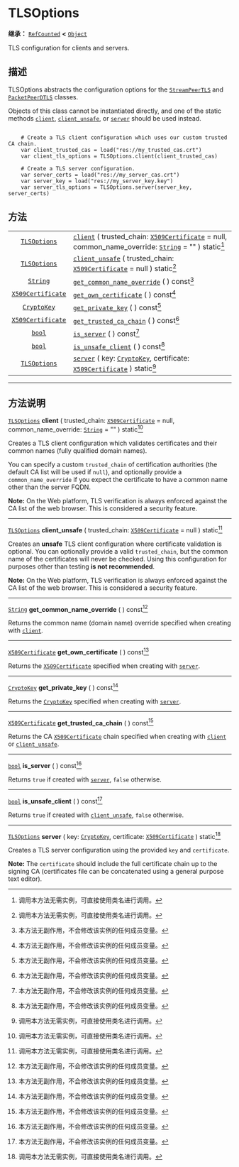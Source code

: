 <!-- ⚠ 请勿编辑本文件 ⚠ -->
<!-- 本文档使用脚本从 WeDot 引擎源码仓库生成。 -->
<!-- 生成脚本：https://github.com/WeDot-Engine/WeDot/tree/4.3/doc/tools/make_md.py； -->
<!-- 原文件：https://github.com/WeDot-Engine/WeDot/tree/4.3/doc/classes/TLSOptions.xml。 -->

<div id="_class_tlsoptions"></div>

# TLSOptions

**继承：** [`RefCounted`](class_refcounted.md) **<** [`Object`](class_object.md)

TLS configuration for clients and servers.

## 描述

TLSOptions abstracts the configuration options for the [`StreamPeerTLS`](class_streampeertls.md) and [`PacketPeerDTLS`](class_packetpeerdtls.md) classes.

Objects of this class cannot be instantiated directly, and one of the static methods [`client`](#class_tlsoptions_method_client), [`client_unsafe`](#class_tlsoptions_method_client_unsafe), or [`server`](#class_tlsoptions_method_server) should be used instead.



```gdscript

    # Create a TLS client configuration which uses our custom trusted CA chain.
    var client_trusted_cas = load("res://my_trusted_cas.crt")
    var client_tls_options = TLSOptions.client(client_trusted_cas)
    
    # Create a TLS server configuration.
    var server_certs = load("res://my_server_cas.crt")
    var server_key = load("res://my_server_key.key")
    var server_tls_options = TLSOptions.server(server_key, server_certs)
```





## 方法

|||
|:-:|:--|
| [`TLSOptions`](class_tlsoptions.md)           | [`client`](class_tlsoptionsmd#class_tlsoptions_method_client) ( trusted_chain: [`X509Certificate`](class_x509certificate.md) = null, common_name_override: [`String`](class_string.md) = "" ) static[^static] |
| [`TLSOptions`](class_tlsoptions.md)           | [`client_unsafe`](class_tlsoptionsmd#class_tlsoptions_method_client_unsafe) ( trusted_chain: [`X509Certificate`](class_x509certificate.md) = null ) static[^static]                                           |
| [`String`](class_string.md)                   | [`get_common_name_override`](class_tlsoptionsmd#class_tlsoptions_method_get_common_name_override) ( ) const[^const]                                                                                           |
| [`X509Certificate`](class_x509certificate.md) | [`get_own_certificate`](class_tlsoptionsmd#class_tlsoptions_method_get_own_certificate) ( ) const[^const]                                                                                                     |
| [`CryptoKey`](class_cryptokey.md)             | [`get_private_key`](class_tlsoptionsmd#class_tlsoptions_method_get_private_key) ( ) const[^const]                                                                                                             |
| [`X509Certificate`](class_x509certificate.md) | [`get_trusted_ca_chain`](class_tlsoptionsmd#class_tlsoptions_method_get_trusted_ca_chain) ( ) const[^const]                                                                                                   |
| [`bool`](class_bool.md)                       | [`is_server`](class_tlsoptionsmd#class_tlsoptions_method_is_server) ( ) const[^const]                                                                                                                         |
| [`bool`](class_bool.md)                       | [`is_unsafe_client`](class_tlsoptionsmd#class_tlsoptions_method_is_unsafe_client) ( ) const[^const]                                                                                                           |
| [`TLSOptions`](class_tlsoptions.md)           | [`server`](class_tlsoptionsmd#class_tlsoptions_method_server) ( key: [`CryptoKey`](class_cryptokey.md), certificate: [`X509Certificate`](class_x509certificate.md) ) static[^static]                          |

<!-- rst-class:: classref-section-separator -->

---

## 方法说明

<div id="_class_tlsoptions_method_client"></div>

[`TLSOptions`](class_tlsoptions.md) **client** ( trusted_chain: [`X509Certificate`](class_x509certificate.md) = null, common_name_override: [`String`](class_string.md) = "" ) static[^static]<div id="class_tlsoptions_method_client"></div>

Creates a TLS client configuration which validates certificates and their common names (fully qualified domain names).

You can specify a custom `trusted_chain` of certification authorities (the default CA list will be used if `null`), and optionally provide a `common_name_override` if you expect the certificate to have a common name other than the server FQDN.

 **Note:** On the Web platform, TLS verification is always enforced against the CA list of the web browser. This is considered a security feature.

<!-- rst-class:: classref-item-separator -->

---

<div id="_class_tlsoptions_method_client_unsafe"></div>

[`TLSOptions`](class_tlsoptions.md) **client_unsafe** ( trusted_chain: [`X509Certificate`](class_x509certificate.md) = null ) static[^static]<div id="class_tlsoptions_method_client_unsafe"></div>

Creates an **unsafe** TLS client configuration where certificate validation is optional. You can optionally provide a valid `trusted_chain`, but the common name of the certificates will never be checked. Using this configuration for purposes other than testing **is not recommended**.

 **Note:** On the Web platform, TLS verification is always enforced against the CA list of the web browser. This is considered a security feature.

<!-- rst-class:: classref-item-separator -->

---

<div id="_class_tlsoptions_method_get_common_name_override"></div>

[`String`](class_string.md) **get_common_name_override** ( ) const[^const]<div id="class_tlsoptions_method_get_common_name_override"></div>

Returns the common name (domain name) override specified when creating with [`client`](#class_tlsoptions_method_client).

<!-- rst-class:: classref-item-separator -->

---

<div id="_class_tlsoptions_method_get_own_certificate"></div>

[`X509Certificate`](class_x509certificate.md) **get_own_certificate** ( ) const[^const]<div id="class_tlsoptions_method_get_own_certificate"></div>

Returns the [`X509Certificate`](class_x509certificate.md) specified when creating with [`server`](#class_tlsoptions_method_server).

<!-- rst-class:: classref-item-separator -->

---

<div id="_class_tlsoptions_method_get_private_key"></div>

[`CryptoKey`](class_cryptokey.md) **get_private_key** ( ) const[^const]<div id="class_tlsoptions_method_get_private_key"></div>

Returns the [`CryptoKey`](class_cryptokey.md) specified when creating with [`server`](#class_tlsoptions_method_server).

<!-- rst-class:: classref-item-separator -->

---

<div id="_class_tlsoptions_method_get_trusted_ca_chain"></div>

[`X509Certificate`](class_x509certificate.md) **get_trusted_ca_chain** ( ) const[^const]<div id="class_tlsoptions_method_get_trusted_ca_chain"></div>

Returns the CA [`X509Certificate`](class_x509certificate.md) chain specified when creating with [`client`](#class_tlsoptions_method_client) or [`client_unsafe`](#class_tlsoptions_method_client_unsafe).

<!-- rst-class:: classref-item-separator -->

---

<div id="_class_tlsoptions_method_is_server"></div>

[`bool`](class_bool.md) **is_server** ( ) const[^const]<div id="class_tlsoptions_method_is_server"></div>

Returns `true` if created with [`server`](#class_tlsoptions_method_server), `false` otherwise.

<!-- rst-class:: classref-item-separator -->

---

<div id="_class_tlsoptions_method_is_unsafe_client"></div>

[`bool`](class_bool.md) **is_unsafe_client** ( ) const[^const]<div id="class_tlsoptions_method_is_unsafe_client"></div>

Returns `true` if created with [`client_unsafe`](#class_tlsoptions_method_client_unsafe), `false` otherwise.

<!-- rst-class:: classref-item-separator -->

---

<div id="_class_tlsoptions_method_server"></div>

[`TLSOptions`](class_tlsoptions.md) **server** ( key: [`CryptoKey`](class_cryptokey.md), certificate: [`X509Certificate`](class_x509certificate.md) ) static[^static]<div id="class_tlsoptions_method_server"></div>

Creates a TLS server configuration using the provided `key` and `certificate`.

 **Note:** The `certificate` should include the full certificate chain up to the signing CA (certificates file can be concatenated using a general purpose text editor).

[^virtual]: 本方法通常需要用户覆盖才能生效。
[^const]: 本方法无副作用，不会修改该实例的任何成员变量。
[^vararg]: 本方法除了能接受在此处描述的参数外，还能够继续接受任意数量的参数。
[^constructor]: 本方法用于构造某个类型。
[^static]: 调用本方法无需实例，可直接使用类名进行调用。
[^operator]: 本方法描述的是使用本类型作为左操作数的有效运算符。
[^bitfield]: 这个值是由下列位标志构成位掩码的整数。
[^void]: 无返回值。
